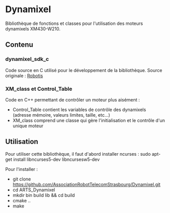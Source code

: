 # Dynamixel
Bibliothèque de fonctions et classes pour l'utilisation des moteurs dynamixels XM430-W210.

## Contenu
### dynamixel_sdk_c
Code source en C utilisé pour le développement de la bibliothèque.
Source originale : [Robotis](https://github.com/ROBOTIS-GIT/DynamixelSDK)
### XM_class et Control_Table
Code en C++ permettant de contrôler un moteur plus aisément :
- Control_Table contient les variables de contrôle des dynamixels (adresse mémoire, valeurs limites, taille, etc...)
- XM_class comprend une classe qui gère l'initialisation et le contrôle d'un unique moteur

## Utilisation
Pour utiliser cette bibliothèque, il faut d'abord installer ncurses : sudo apt-get install libncurses5-dev libncursesw5-dev

Pour l'installer :
- git clone https://github.com/AssociationRobotTelecomStrasbourg/Dynamixel.git
- cd ARTS_Dynamixel
- mkdir bin build lib && cd build
- cmake ..
- make
